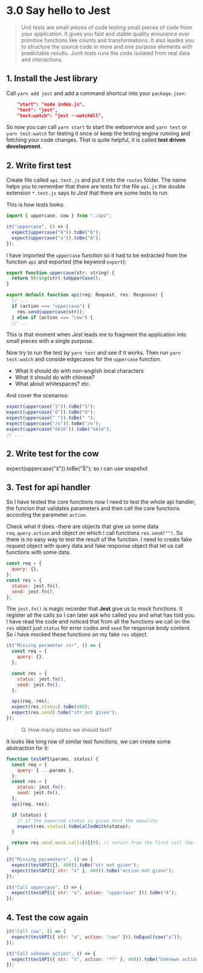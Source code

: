 # 3.0 Say hello to Jest

> Unit tests are small pieces of code testing small pieces of code from your application.
> It gives you fast and stable quality ensurance over primitive functions like counts and transformations.
> It also leades you to structure the source code in more and one purpose elements with predictable results.
> Junit tests runs the code isolated from real data and interactions.

## 1. Install the Jest library

Call `yarn add jest` and add a command shortcut into your `package.json`:

```json
    "start": "node index.js",
    "test": "jest",
    "test:watch": "jest --watchAll",
```

So now you can call `yarn start` to start the webservice and `yarn test` or `yarn test:watch` for testing it once or keep the testing engine running and fetching your code changes. That is quite helpful, it is called **test driven development**.

## 2. Write first test

Create file called `api.test.js` and put it into the `routes` folder. The name helps you to remember that there are tests for the file `api.js` the double extension `*.test.js` says to _Jest_ that there are some tests to run.

This is how tests looks:

```javascript
import { uppercase, cow } from "./api";

it("uppercase", () => {
  expect(uppercase("A")).toBe("A");
  expect(uppercase("a")).toBe("A");
});
```

I have imported the `uppercase` function so it had to be extracted from the function `api` and exported (the keyword `export`):

```javascript
export function uppercase(str: string) {
  return String(str).toUpperCase();
}

export default function api(req: Request, res: Response) {
  // ...
  if (action === "uppercase") {
    res.send(uppercase(str));
  } else if (action === "cow") {
  // ...
```

This is that moment when _Jest_ leads me to fragment the application into small pieces with a single purpose.

Now try to run the test by `yarn test` and see if it works. Then run `yarn test:watch` and conside edgecases for the `uppercase` function.

- What it should do with non-english local characters
- What it should do with chinese?
- What about whitespaces? etc.

And cover the scenarios:

```javascript
expect(uppercase("š")).toBe("Š");
expect(uppercase("ů")).toBe("Ú");
expect(uppercase(" ")).toBe(" ");
expect(uppercase("/n")).toBe("/n");
expect(uppercase("ěěšě")).toBe("ěěšě");
// ...
```

## 2. Write test for the cow

expect(uppercase("š")).toBe("Š"); so i can use snapshot

## 3. Test for api handler

So I have tested the core functions now I need to test the whole api handler, the funcion that validates parameters and then call the core functions according the parameter `action`.

Check what it does -there are objects that give us some data `req.query.action` and object on which I call functions `res.send("")`. So there is no easy way to test the result of the function. I need to create fake request object with query data and fake response object that let us call functions with some data.

```js
const req = {
  query: {},
};
const res = {
  status: jest.fn(),
  send: jest.fn(),
};
```

The `jest.fn()` is magic recorder that **Jest** give us to mock functions. It register all the calls so I can later ask who called you and what has told you. I have read the code and noticed that from all the functions we call on the `res` object just `status` for error codes and `send` for response body content. So i have mocked these functions on my fake `res` object.

```js
it("Missing parameter str", () => {
  const req = {
    query: {},
  };

  const res = {
    status: jest.fn(),
    send: jest.fn(),
  };

  api(req, res);
  expect(res.status).toBe(400);
  expect(res.send).toBe("str not given");
});
```

> Q. How many states we should test?

It looks like long row of similar test functions, we can create some abstraction for it:

```js
function testAPI(params, status) {
  const req = {
    query: { ...params },
  };
  const res = {
    status: jest.fn(),
    send: jest.fn(),
  };
  api(req, res);

  if (status) {
    // if the expected status is given test the equality
    expect(res.status).toBeCalledWith(status);
  }

  return res.send.mock.calls[0][0]; // return from the first call the first parameter of the function `send`
}

it("Missing parameters", () => {
  expect(testAPI({}, 400)).toBe("str not given");
  expect(testAPI({ str: "x" }, 400)).toBe("action not given");
});

it("Call uppercase", () => {
  expect(testAPI({ str: "a", action: "uppercase" })).toBe("A");
});
```

## 4. Test the cow again

```js
it("Call cow", () => {
  expect(testAPI({ str: "a", action: "cow" })).toEqual(cow("a"));
});

it("Call unknown action", () => {
  expect(testAPI({ str: "x", action: "??" }, 400)).toBe("Unknown action '??'");
});
```
